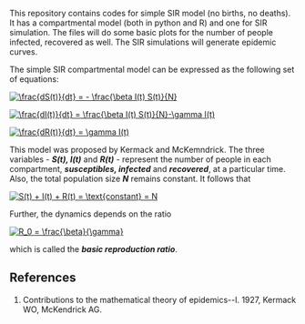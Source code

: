 This repository contains codes for simple SIR model (no births, no deaths). It has a compartmental model (both in python and R) and one for SIR simulation. The files will do some basic plots for the number of people infected, recovered as well. The SIR simulations will generate epidemic curves.


The simple SIR compartmental model can be expressed as the following set of equations:

<a href="http://www.codecogs.com/eqnedit.php?latex=\frac{dS(t)}{dt}&space;=&space;-&space;\frac{\beta&space;I(t)&space;S(t)}{N}" target="_blank"><img src="http://latex.codecogs.com/gif.latex?\frac{dS(t)}{dt}&space;=&space;-&space;\frac{\beta&space;I(t)&space;S(t)}{N}" title="\frac{dS(t)}{dt} = - \frac{\beta I(t) S(t)}{N}" /></a>

<a href="http://www.codecogs.com/eqnedit.php?latex=\frac{dI(t)}{dt}&space;=&space;\frac{\beta&space;I(t)&space;S(t)}{N}-\gamma&space;I(t)" target="_blank"><img src="http://latex.codecogs.com/gif.latex?\frac{dI(t)}{dt}&space;=&space;\frac{\beta&space;I(t)&space;S(t)}{N}-\gamma&space;I(t)" title="\frac{dI(t)}{dt} = \frac{\beta I(t) S(t)}{N}-\gamma I(t)" /></a>

<a href="http://www.codecogs.com/eqnedit.php?latex=\frac{dR(t)}{dt}&space;=&space;\gamma&space;I(t)" target="_blank"><img src="http://latex.codecogs.com/gif.latex?\frac{dR(t)}{dt}&space;=&space;\gamma&space;I(t)" title="\frac{dR(t)}{dt} = \gamma I(t)" /></a>

This model was proposed by Kermack and McKemndrick. The three variables - **_S(t), I(t)_** and **_R(t)_** - represent the number of people in each compartment, **_susceptibles, infected_** and **_recovered_**, at a particular time. Also, the total population size **_N_** remains constant. It follows that 

<a href="http://www.codecogs.com/eqnedit.php?latex=S(t)&space;&plus;&space;I(t)&space;&plus;&space;R(t)&space;=&space;\text{constant}&space;=&space;N" target="_blank"><img src="http://latex.codecogs.com/gif.latex?S(t)&space;&plus;&space;I(t)&space;&plus;&space;R(t)&space;=&space;\text{constant}&space;=&space;N" title="S(t) + I(t) + R(t) = \text{constant} = N" /></a>

Further, the dynamics depends on the ratio

<a href="http://www.codecogs.com/eqnedit.php?latex=R_0&space;=&space;\frac{\beta}{\gamma}" target="_blank"><img src="http://latex.codecogs.com/gif.latex?R_0&space;=&space;\frac{\beta}{\gamma}" title="R_0 = \frac{\beta}{\gamma}" /></a>

which is called the **_basic reproduction ratio_**.

## References
1. Contributions to the mathematical theory of epidemics--I. 1927, Kermack WO, McKendrick AG. 
